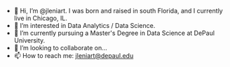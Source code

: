 - 👋 Hi, I’m @jleniart. I was born and raised in south Florida, and I currently live in Chicago, IL.
- 👀 I’m interested in Data Analytics / Data Science.
- 🌱 I’m currently pursuing a Master's Degree in Data Science at DePaul University.
- 💞️ I’m looking to collaborate on...
- 📫 How to reach me: jleniart@depaul.edu

<!---
jleniart/jleniart is a ✨ special ✨ repository because its `README.md` (this file) appears on your GitHub profile.
You can click the Preview link to take a look at your changes.
--->
